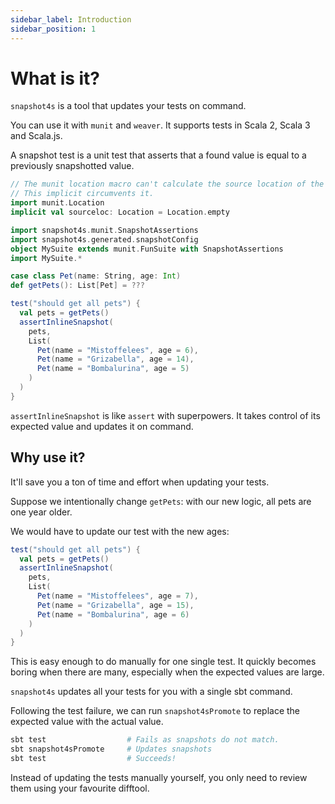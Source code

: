 ```yaml
---
sidebar_label: Introduction
sidebar_position: 1
---
```


# What is it?

`snapshot4s` is a tool that updates your tests on command.

You can use it with `munit` and `weaver`. It supports tests in Scala 2, Scala 3 and Scala.js.

A snapshot test is a unit test that asserts that a found value is equal to a previously snapshotted value.

```scala mdoc:invisible:reset
// The munit location macro can't calculate the source location of the md file.
// This implicit circumvents it.
import munit.Location
implicit val sourceloc: Location = Location.empty
```

```scala mdoc:invisible
import snapshot4s.munit.SnapshotAssertions
import snapshot4s.generated.snapshotConfig
object MySuite extends munit.FunSuite with SnapshotAssertions
import MySuite.*

case class Pet(name: String, age: Int)
def getPets(): List[Pet] = ???
```

```scala mdoc
test("should get all pets") {
  val pets = getPets()
  assertInlineSnapshot(
    pets,
    List(
      Pet(name = "Mistoffelees", age = 6),
      Pet(name = "Grizabella", age = 14),
      Pet(name = "Bombalurina", age = 5)
    )
  )
}
```

`assertInlineSnapshot` is like `assert` with superpowers. It takes control of its expected value and updates it on command.

## Why use it?

It'll save you a ton of time and effort when updating your tests.

Suppose we intentionally change `getPets`: with our new logic, all pets are one year older.

We would have to update our test with the new ages:

```scala mdoc
test("should get all pets") {
  val pets = getPets()
  assertInlineSnapshot(
    pets,
    List(
      Pet(name = "Mistoffelees", age = 7),
      Pet(name = "Grizabella", age = 15),
      Pet(name = "Bombalurina", age = 6)
    )
  )
}
```

This is easy enough to do manually for one single test. It quickly becomes boring when there are many, especially when the expected values are large.

`snapshot4s` updates all your tests for you with a single sbt command.

Following the test failure, we can run `snapshot4sPromote` to replace the expected value with the actual value.

```sh
sbt test                  # Fails as snapshots do not match.
sbt snapshot4sPromote     # Updates snapshots
sbt test                  # Succeeds!
```

Instead of updating the tests manually yourself, you only need to review them using your favourite difftool.
